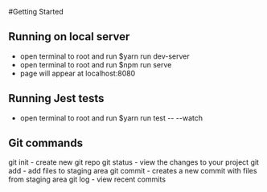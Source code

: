 #Getting Started

## Running on local server
- open terminal to root and run $yarn run dev-server
- open terminal to root and run $npm run serve
- page will appear at localhost:8080

## Running Jest tests
- open terminal to root and run $yarn run test -- --watch

## Git commands
git init - create new git repo
git status - view the changes to your project
git add - add files to staging area
git commit - creates a new commit with files from staging area
git log - view recent commits
